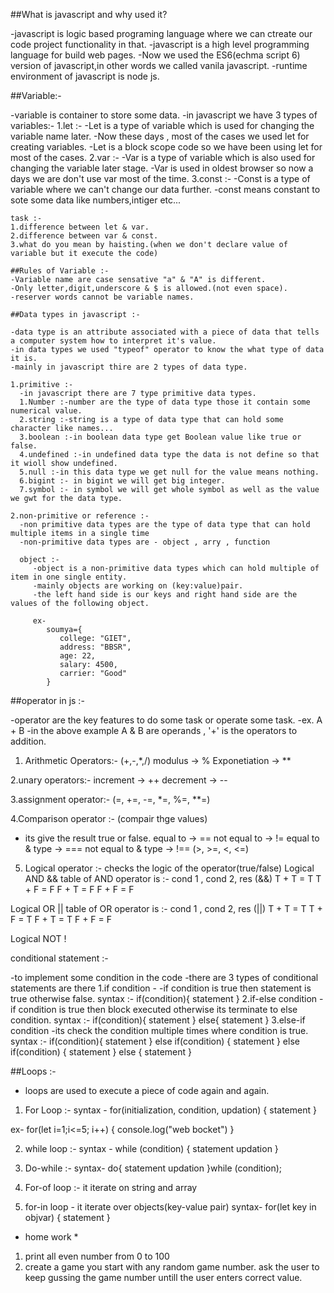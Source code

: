 ##What is javascript and why used it?

-javascript is logic based programing language where we can ctreate our code project functionality in that.
-javascript is a high level programming language for build web pages.
-Now we used the ES6(echma script 6) version of javascript,in other words we called vanila javascript.
-runtime environment of javascript is node js.

##Variable:-
 
 -variable is container to store some data.
 -in javascript we have 3 types of variables:-
 1.let :-
    -Let is a type of variable which is used for changing the variable name later.
    -Now these days , most of the cases we used let for creating variables.
    -Let is a block scope code so we have been using let for most of the cases.
 2.var :-
    -Var is a type of variable which is also used for changing the variable later stage.
    -Var is used in oldest browser so now a days we are don't use var most of the time.
 3.const :-
    -Const is a type of variable where we can't change our data further.
    -const means constant to sote some data like numbers,intiger etc...

    task :-
    1.difference between let & var.
    2.difference between var & const.
    3.what do you mean by haisting.(when we don't declare value of variable but it execute the code)

    ##Rules of Variable :-
    -Variable name are case sensative "a" & "A" is different.
    -Only letter,digit,underscore & $ is allowed.(not even space).
    -reserver words cannot be variable names.

    ##Data types in javascript :-

    -data type is an attribute associated with a piece of data that tells a computer system how to interpret it's value.
    -in data types we used "typeof" operator to know the what type of data it is.
    -mainly in javascript thire are 2 types of data type.

    1.primitive :-
      -in javascript there are 7 type primitive data types.
      1.Number :-number are the type of data type those it contain some numerical value.
      2.string :-string is a type of data type that can hold some character like names...
      3.boolean :-in boolean data type get Boolean value like true or false.
      4.undefined :-in undefined data type the data is not define so that  it wioll show undefined.
      5.null :-in this data type we get null for the value means nothing.
      6.bigint :- in bigint we will get big integer.
      7.symbol :- in symbol we will get whole symbol as well as the value we gwt for the data type.

    2.non-primitive or reference :-
      -non primitive data types are the type of data type that can hold multiple items in a single time
      -non-primitive data types are - object , arry , function

      object :-
         -object is a non-primitive data types which can hold multiple of item in one single entity.
         -mainly objects are working on (key:value)pair.
         -the left hand side is our keys and right hand side are the values of the following object.

         ex-
            soumya={
               college: "GIET",
               address: "BBSR",
               age: 22,
               salary: 4500,
               carrier: "Good"
            }

##operator in js :-

-operator are the key features to do some task or operate some task.
-ex. A + B
-in the above example A & B are operands , '+' is the operators to addition.
1. Arithmetic Operators:-
(+,-,*,/)
modulus -> %
Exponetiation -> **

2.unary operators:-
increment -> ++
decrement -> --

3.assignment operator:-
(=, +=, -=, *=, %=, **=)

4.Comparison operator :- (compair thge values)
* its give the result true or false.
equal to -> ==
not equal to -> !=
equal to & type -> ===
not equal to & type -> !==
(>, >=, <, <=)

5. Logical operator :- checks the logic of the operator(true/false)
Logical AND &&
table of AND operator is :-
cond 1 , cond 2, res (&&)
T + T = T
T + F = F
F + T = F
F + F = F

Logical OR ||
table of OR operator is :-
cond 1 , cond 2, res (||)
T + T = T
T + F = T
F + T = T
F + F = F

Logical NOT !

conditional statement :-

-to implement some condition in the code
-there are 3 types of conditional statements are there
1.if condition -
-if condition is true then statement is true otherwise false. syntax :- if(condition){ statement }
2.if-else condition
-if condition is true then block executed otherwise its terminate to else condition. syntax :- if(condition){ statement } else{ statement }
3.else-if condition
-its check the condition multiple times where condition is true. syntax :- if(condition){ statement } else if(condition) { statement } else if(condition) { statement } else { statement }

##Loops :-

- loops are used to execute a piece of code again and again.

1. For Loop :-
syntax - for(initialization, condition, updation)
{
   statement
} 

ex-
for(let i=1;i<=5; i++)
{
   console.log("web bocket")
}

2. while loop :-
syntax -
while (condition)
{
   statement
   updation
}

3. Do-while :-
syntax-
do{
   statement
   updation
}while (condition);

4. For-of loop :- it iterate on string and array

5. for-in loop - it iterate over objects(key-value pair)
syntax-
for(let key in objvar)
{
   statement
}

* home work *
1. print all even number from 0 to 100
2. create a game you start with any random game number. ask the user to keep gussing the game number untill the user enters correct value.




 
